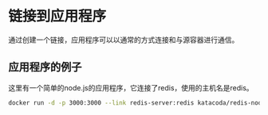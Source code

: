 # 链接到应用程序
通过创建一个链接，应用程序可以以通常的方式连接和与源容器进行通信。

## 应用程序的例子
这里有一个简单的node.js的应用程序，它连接了redis，使用的主机名是redis。
```bash
docker run -d -p 3000:3000 --link redis-server:redis katacoda/redis-node-docker-example
```
